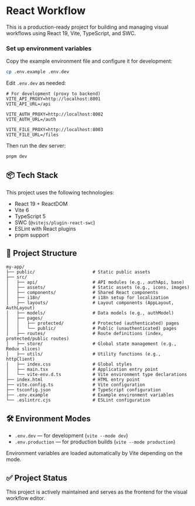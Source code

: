 # React Workflow

This is a production-ready project for building and managing visual workflows using React 19, Vite, TypeScript, and SWC.

### Set up environment variables

Copy the example environment file and configure it for development:

```bash
cp .env.example .env.dev
```

Edit `.env.dev` as needed:

```env
# For development (proxy to backend)
VITE_API_PROXY=http://localhost:8001
VITE_API_URL=/api

VITE_AUTH_PROXY=http://localhost:8002
VITE_AUTH_URL=/auth

VITE_FILE_PROXY=http://localhost:8003
VITE_FILE_URL=/files
```

Then run the dev server:

```bash
pnpm dev
```

## 📦 Tech Stack

This project uses the following technologies:

- React 19 + ReactDOM
- Vite 6
- TypeScript 5
- SWC (`@vitejs/plugin-react-swc`)
- ESLint with React plugins
- pnpm support

## 📁 Project Structure

```
my-app/
├── public/                      # Static public assets
├── src/
│   ├── api/                     # API modules (e.g., authApi, base)
│   ├── assets/                  # Static assets (e.g., icons, images)
│   ├── components/              # Shared React components
│   ├── i18n/                    # i18n setup for localization
│   ├── layouts/                 # Layout components (AppLayout, AuthLayout)
│   ├── models/                  # Data models (e.g., authModel)
│   ├── pages/
│   │   ├── protected/           # Protected (authenticated) pages
│   │   └── public/              # Public (unauthenticated) pages
│   ├── routes/                  # Route definitions (index, protected/public routes)
│   ├── store/                   # Global state management (e.g., Redux slices)
│   ├── utils/                   # Utility functions (e.g., httpClient)
│   ├── index.css                # Global styles
│   ├── main.tsx                 # Application entry point
│   └── vite-env.d.ts            # Vite environment type declarations
├── index.html                   # HTML entry point
├── vite.config.ts               # Vite configuration
├── tsconfig.json                # TypeScript configuration
├── .env.example                 # Example environment variables
└── .eslintrc.cjs                # ESLint configuration
```

## 🛠 Environment Modes

- `.env.dev` — for development (`vite --mode dev`)
- `.env.production` — for production builds (`vite --mode production`)

Environment variables are loaded automatically by Vite depending on the mode.

## ✅ Project Status

This project is actively maintained and serves as the frontend for the visual workflow editor.
